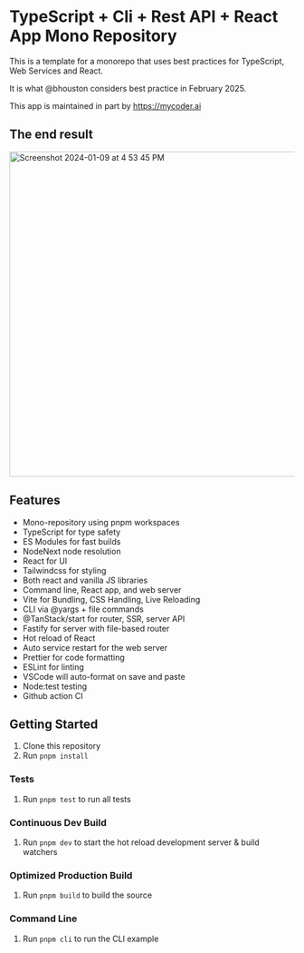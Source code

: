 # TypeScript + Cli + Rest API + React App Mono Repository

This is a template for a monorepo that uses best practices for TypeScript, Web Services and React.

It is what @bhouston considers best practice in February 2025.

This app is maintained in part by https://mycoder.ai

## The end result

<img width="573" alt="Screenshot 2024-01-09 at 4 53 45 PM" src="https://github.com/bhouston/template-typescript-monorepo/assets/588541/3a7e6b62-ff16-492d-9f20-b409ab84f104">

## Features

- Mono-repository using pnpm workspaces
- TypeScript for type safety
- ES Modules for fast builds
- NodeNext node resolution
- React for UI
- Tailwindcss for styling
- Both react and vanilla JS libraries
- Command line, React app, and web server
- Vite for Bundling, CSS Handling, Live Reloading
- CLI via @yargs + file commands
- @TanStack/start for router, SSR, server API
- Fastify for server with file-based router
- Hot reload of React
- Auto service restart for the web server
- Prettier for code formatting
- ESLint for linting
- VSCode will auto-format on save and paste
- Node:test testing
- Github action CI

## Getting Started

1. Clone this repository
2. Run `pnpm install`

### Tests

1. Run `pnpm test` to run all tests

### Continuous Dev Build

1. Run `pnpm dev` to start the hot reload development server & build watchers

### Optimized Production Build

1. Run `pnpm build` to build the source

### Command Line

1. Run `pnpm cli` to run the CLI example
